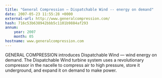 ```yaml
---
title: "General Compression – Dispatchable Wind -- energy on demand"
date: 2007-05-23 11:55:28 +0000
external-url: http://www.generalcompression.com/
hash: 716c53b638942bbb5c1101b9884af293
annum:
    year: 2007
    month: 05
hostname: www.generalcompression.com
---
```


GENERAL COMPRESSION introduces Dispatchable Wind — wind energy on demand. The Dispatchable Wind turbine system uses a revolutionary compressor in the nacelle to compress air to high pressure, store it underground, and expand it on demand to make power.
